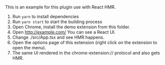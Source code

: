This is an example for this plugin use with React HMR.

1. Run `yarn` to install dependencies
2. Run `yarn start` to start the building process
3. Open Chrome, install the demo extension from this folder.
4. Open http://example.com/ You can see a React UI.
5. Change ./src/App.tsx and see HMR happens.
6. Open the options page of this extension (right click on the extension to open the menu).
7. The same UI rendered in the chrome-extension:// protocol and also gets HMR.
